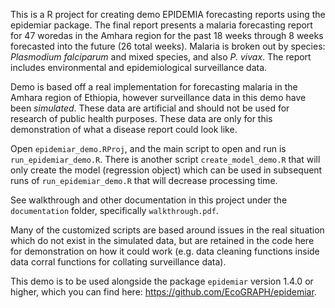 This is a R project for creating demo EPIDEMIA forecasting reports using the epidemiar package. The final report presents a malaria forecasting report for 47 woredas in the Amhara region for the past 18 weeks through 8 weeks forecasted into the future (26 total weeks). Malaria is broken out by species: _Plasmodium falciparum_ and mixed species, and also _P. vivax_. The report includes environmental and epidemiological surveillance data.

Demo is based off a real implementation for forecasting malaria in the Amhara region of Ethiopia, however surveillance data in this demo have been *simulated*. These data are artificial and should not be used for research of public health purposes. These data are only for this demonstration of what a disease report could look like.

Open `epidemiar_demo.RProj`, and the main script to open and run is `run_epidemiar_demo.R`. There is another script `create_model_demo.R` that will only create the model (regression object) which can be used in subsequent runs of `run_epidemiar_demo.R` that will decrease processing time. 

See walkthrough and other documentation in this project under the `documentation` folder, specifically `walkthrough.pdf`. 

Many of the customized scripts are based around issues in the real situation which do not exist in the simulated data, but are retained in the code here for demonstration on how it could work (e.g. data cleaning functions inside data corral functions for collating surveillance data). 

This demo is to be used alongside the package `epidemiar` version 1.4.0 or higher, which you can find here: https://github.com/EcoGRAPH/epidemiar. 

